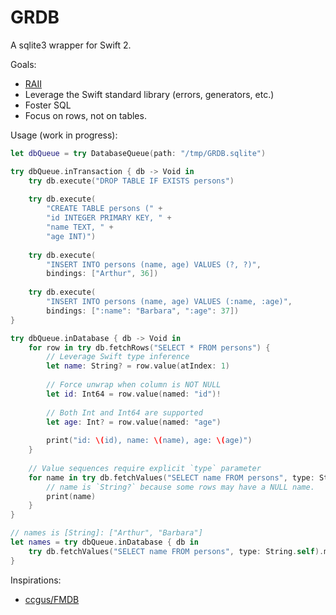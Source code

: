 GRDB
====

A sqlite3 wrapper for Swift 2.

Goals:

- [RAII](https://en.wikipedia.org/wiki/Resource_Acquisition_Is_Initialization)
- Leverage the Swift standard library (errors, generators, etc.)
- Foster SQL
- Focus on rows, not on tables.

Usage (work in progress):

```swift
let dbQueue = try DatabaseQueue(path: "/tmp/GRDB.sqlite")

try dbQueue.inTransaction { db -> Void in
    try db.execute("DROP TABLE IF EXISTS persons")
    
    try db.execute(
        "CREATE TABLE persons (" +
        "id INTEGER PRIMARY KEY, " +
        "name TEXT, " +
        "age INT)")
        
    try db.execute(
        "INSERT INTO persons (name, age) VALUES (?, ?)",
        bindings: ["Arthur", 36])
        
    try db.execute(
        "INSERT INTO persons (name, age) VALUES (:name, :age)",
        bindings: [":name": "Barbara", ":age": 37])
}

try dbQueue.inDatabase { db -> Void in
    for row in try db.fetchRows("SELECT * FROM persons") {
        // Leverage Swift type inference
        let name: String? = row.value(atIndex: 1)
        
        // Force unwrap when column is NOT NULL
        let id: Int64 = row.value(named: "id")!
        
        // Both Int and Int64 are supported
        let age: Int? = row.value(named: "age")
        
        print("id: \(id), name: \(name), age: \(age)")
    }
    
    // Value sequences require explicit `type` parameter
    for name in try db.fetchValues("SELECT name FROM persons", type: String.self) {
        // name is `String?` because some rows may have a NULL name.
        print(name)
    }
}

// names is [String]: ["Arthur", "Barbara"]
let names = try dbQueue.inDatabase { db in
    try db.fetchValues("SELECT name FROM persons", type: String.self).map { $0! }
}

```

Inspirations:

- [ccgus/FMDB](https://github.com/ccgus/fmdb)

